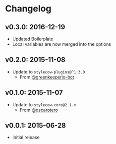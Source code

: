# Changelog

## v0.3.0: 2016-12-19

- Updated Boilerplate
- Local variables are now merged into the options

## v0.2.0: 2015-11-08

- Update to `stylecow-plugins@^1.3.0`
  - From [@greenkeeperio-bot](http://github.com/greenkeeperio-bot)

## v0.1.0: 2015-11-07

- Update to `stylecow-core@2.1.x`
  - From [@oscarotero](http://github.com/oscarotero)

## v0.0.1: 2015-06-28

- Initial release
